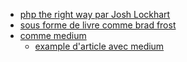   - [php the right way par Josh Lockhart](http://www.phptherightway.com/)
  - [sous forme de livre comme  brad frost](http://atomicdesign.bradfrost.com/table-of-contents/)
  - [comme medium](https://medium.com/)
    - [example d'article avec medium](https://medium.com/@amywestervelt/having-it-all-kinda-sucks-91ea302736e4#.j7xfwq9he)

